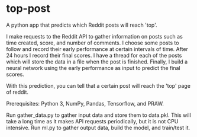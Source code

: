 # top-post

A python app that predicts which Reddit posts will reach 'top'.

I make requests to the Reddit API to gather information on posts such as time created, score, and number of comments.
I choose some posts to follow and record their early performance at certain intervals of time.
After 24 hours I record their final scores.
I have a thread for each of the posts which will store the data in a file when the post is finished.
Finally, I build a neural network using the early performance as input to predict the final scores.

With this prediction, you can tell that a certain post will reach the 'top' page of reddit.

Prerequisites: Python 3, NumPy, Pandas, Tensorflow, and PRAW.

Run gather_data.py to gather input data and store them to data.pkl.
This will take a long time as it makes API requests periodically, but it is not CPU intensive.
Run ml.py to gather output data, build the model, and train/test it.
